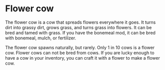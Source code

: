# Flower cow

The flower cow is a cow that spreads flowers everywhere it goes. It turns dirt into grassy dirt, grows grass, and turns grass into flowers. It can be bred and tamed with grass. If you have the bonemeal mod, it can be bred with bonemeal, mulch, or fertilizer.

The flower cow spawns naturally, but rarely. Only 1 in 10 cows is a flower cow. Flower cows can not be bred from cows. If you are lucky enough to have a cow in your inventory, you can craft it with a flower to make a flower cow.
